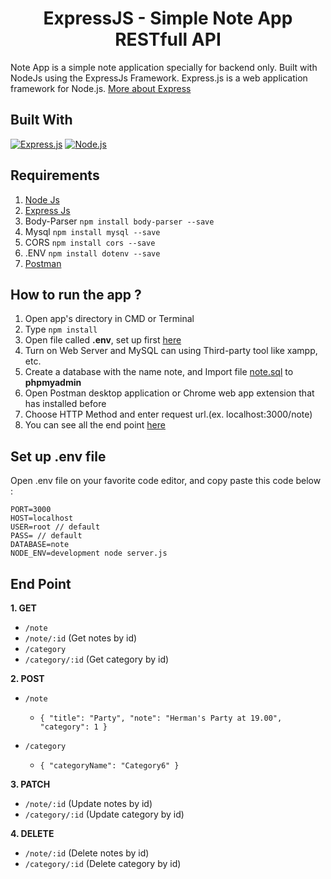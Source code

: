 <h1 align="center">ExpressJS - Simple Note App RESTfull API</h1>



Note App is a simple note application specially for backend only. Built with NodeJs using the ExpressJs Framework.
Express.js is a web application framework for Node.js. [More about Express](https://en.wikipedia.org/wiki/Express.js)
## Built With
[![Express.js](https://img.shields.io/badge/Express.js-4.x-orange.svg?style=rounded-square)](https://expressjs.com/en/starter/installing.html)
[![Node.js](https://img.shields.io/badge/Node.js-v.10.16-green.svg?style=rounded-square)](https://nodejs.org/)

## Requirements
1. <a href="https://nodejs.org/en/download/">Node Js</a>
2. <a href="https://expressjs.com/en/starter/installing.html">Express Js</a>
2. Body-Parser  ``` npm install body-parser --save ```
3. Mysql  ``` npm install mysql --save ```
4. CORS   ``` npm install cors --save ```
5. .ENV   ``` npm install dotenv --save ```
6. <a href="https://www.getpostman.com/">Postman</a>

## How to run the app ?
1. Open app's directory in CMD or Terminal
2. Type `npm install`
3. Open file called **.env**, set up first [here](#set-up-env-file)
4. Turn on Web Server and MySQL can using Third-party tool like xampp, etc.
5. Create a database with the name note, and Import file [note.sql](note.sql) to **phpmyadmin**
6. Open Postman desktop application or Chrome web app extension that has installed before
7. Choose HTTP Method and enter request url.(ex. localhost:3000/note)
8. You can see all the end point [here](#end-point)

## Set up .env file
Open .env file on your favorite code editor, and copy paste this code below :
```
PORT=3000
HOST=localhost
USER=root // default
PASS= // default
DATABASE=note
NODE_ENV=development node server.js
```

## End Point
**1. GET**
* `/note`
* `/note/:id` (Get notes by id)
* `/category`
* `/category/:id` (Get category by id)

**2. POST**
* `/note`
    * ``` { "title": "Party", "note": "Herman's Party at 19.00", "category": 1 } ```

* `/category`
    * ``` { "categoryName": "Category6" } ```

**3. PATCH**
* `/note/:id` (Update notes by id)
* `/category/:id` (Update category by id)

**4. DELETE**
* `/note/:id` (Delete notes by id)
* `/category/:id` (Delete category by id)
